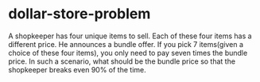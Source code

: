 # dollar-store-problem
A shopkeeper has four unique items to sell. Each of these four items has a different price. He announces a bundle offer. If you pick 7 items(given a choice of these four items), you only need to pay seven times the bundle price. In such a scenario, what should be the bundle price so that the shopkeeper breaks even 90% of the time.
